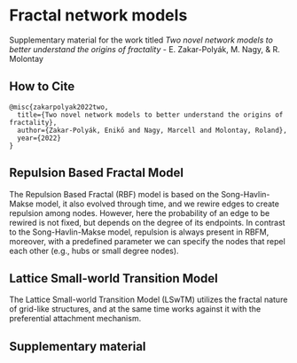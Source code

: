 # Fractal network models
Supplementary material for the work titled *Two novel network models to better understand the origins of fractality* - E. Zakar-Polyák, M. Nagy, & R. Molontay

## How to Cite
```
@misc{zakarpolyak2022two,
  title={Two novel network models to better understand the origins of fractality},
  author={Zakar-Polyák, Enikő and Nagy, Marcell and Molontay, Roland},
  year={2022}
}
```


## Repulsion Based Fractal Model

The Repulsion Based Fractal (RBF) model is based on the Song-Havlin-Makse model, it also evolved through time, and we rewire edges to create repulsion among nodes. However, here the probability of an edge to be rewired is not fixed, but depends on the degree of its endpoints. In contrast to the Song-Havlin-Makse model, repulsion is always present in RBFM, moreover, with a predefined parameter we can specify the nodes that repel each other (e.g., hubs or small degree nodes).

## Lattice Small-world Transition Model

The Lattice Small-world Transition Model (LSwTM) utilizes the fractal nature of grid-like structures, and at the same time works against it with the preferential attachment mechanism.




## Supplementary material
